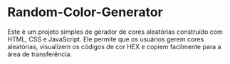 # Random-Color-Generator
Este é um projeto simples de gerador de cores aleatórias construído com HTML, CSS e JavaScript. Ele permite que os usuários gerem cores aleatórias, visualizem os códigos de cor HEX e copiem facilmente para a área de transferência.
